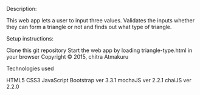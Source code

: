 Description:

This web app lets a user to input three values. Validates the inputs  whether they can form a triangle or not and finds out what type of triangle.

Setup instructions:

Clone this git repository
Start the web app by loading triangle-type.html in your browser
Copyright © 2015, chitra Atmakuru


Technologies used

HTML5
CSS3
JavaScript
Bootstrap ver 3.3.1
mochaJS ver 2.2.1
chaiJS ver 2.2.0
